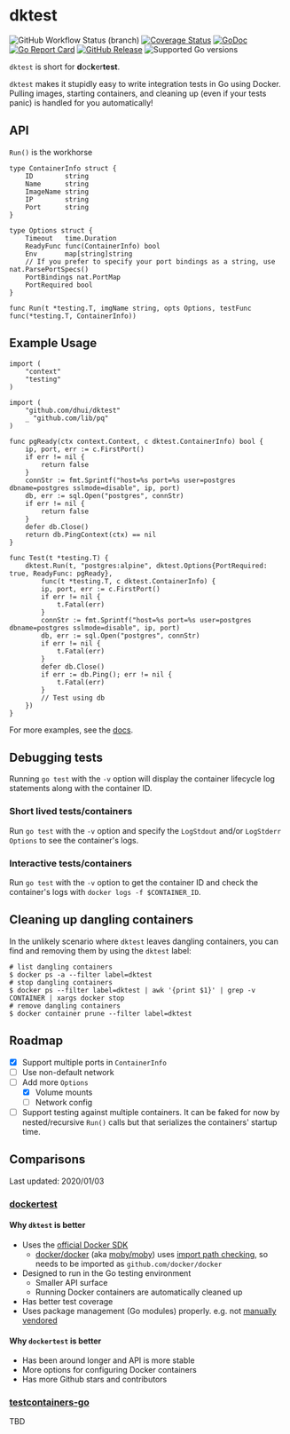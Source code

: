 # dktest

![GitHub Workflow Status (branch)](https://img.shields.io/github/actions/workflow/status/dhui/dktest/go.yml?branch=master) [![Coverage Status](https://img.shields.io/coveralls/github/dhui/dktest/master.svg)](https://coveralls.io/github/dhui/dktest?branch=master) [![GoDoc](https://godoc.org/github.com/dhui/dktest?status.svg)](https://godoc.org/github.com/dhui/dktest) [![Go Report Card](https://goreportcard.com/badge/github.com/dhui/dktest)](https://goreportcard.com/report/github.com/dhui/dktest) [![GitHub Release](https://img.shields.io/github/release/dhui/dktest/all.svg)](https://github.com/dhui/dktest/releases) ![Supported Go versions](https://img.shields.io/badge/Go-1.21%2C%201.22-lightgrey.svg)

`dktest` is short for **d**oc**k**er**test**.

`dktest` makes it stupidly easy to write integration tests in Go using Docker. Pulling images, starting containers, and cleaning up (even if your tests panic) is handled for you automatically!

## API

`Run()` is the workhorse

```golang
type ContainerInfo struct {
    ID        string
    Name      string
    ImageName string
    IP        string
    Port      string
}

type Options struct {
    Timeout   time.Duration
    ReadyFunc func(ContainerInfo) bool
    Env       map[string]string
    // If you prefer to specify your port bindings as a string, use nat.ParsePortSpecs()
    PortBindings nat.PortMap
    PortRequired bool
}

func Run(t *testing.T, imgName string, opts Options, testFunc func(*testing.T, ContainerInfo))
```

## Example Usage

```golang
import (
    "context"
    "testing"
)

import (
    "github.com/dhui/dktest"
    _ "github.com/lib/pq"
)

func pgReady(ctx context.Context, c dktest.ContainerInfo) bool {
    ip, port, err := c.FirstPort()
    if err != nil {
        return false
    }
    connStr := fmt.Sprintf("host=%s port=%s user=postgres dbname=postgres sslmode=disable", ip, port)
    db, err := sql.Open("postgres", connStr)
    if err != nil {
        return false
    }
    defer db.Close()
    return db.PingContext(ctx) == nil
}

func Test(t *testing.T) {
    dktest.Run(t, "postgres:alpine", dktest.Options{PortRequired: true, ReadyFunc: pgReady},
        func(t *testing.T, c dktest.ContainerInfo) {
        ip, port, err := c.FirstPort()
        if err != nil {
            t.Fatal(err)
        }
        connStr := fmt.Sprintf("host=%s port=%s user=postgres dbname=postgres sslmode=disable", ip, port)
        db, err := sql.Open("postgres", connStr)
        if err != nil {
            t.Fatal(err)
        }
        defer db.Close()
        if err := db.Ping(); err != nil {
            t.Fatal(err)
        }
        // Test using db
    })
}
```

For more examples, see the [docs](https://godoc.org/github.com/dhui/dktest).

## Debugging tests

Running `go test` with the `-v` option will display the container lifecycle log statements
along with the container ID.

### Short lived tests/containers

Run `go test` with the `-v` option and specify the `LogStdout` and/or `LogStderr` `Options`
to see the container's logs.

### Interactive tests/containers

Run `go test` with the `-v` option to get the container ID and check the container's logs with
`docker logs -f $CONTAINER_ID`.

## Cleaning up dangling containers

In the unlikely scenario where `dktest` leaves dangling containers,
you can find and removing them by using the `dktest` label:

```shell
# list dangling containers
$ docker ps -a --filter label=dktest
# stop dangling containers
$ docker ps --filter label=dktest | awk '{print $1}' | grep -v CONTAINER | xargs docker stop
# remove dangling containers
$ docker container prune --filter label=dktest
```

## Roadmap

* [x] Support multiple ports in `ContainerInfo`
* [ ] Use non-default network
* [ ] Add more `Options`
  * [x] Volume mounts
  * [ ] Network config
* [ ] Support testing against multiple containers. It can be faked for now by nested/recursive `Run()` calls but that serializes the containers' startup time.

## Comparisons

Last updated: 2020/01/03

### [dockertest](https://github.com/ory/dockertest)

#### Why `dktest` is better

* Uses the [official Docker SDK](https://github.com/docker/docker)
  * [docker/docker](https://github.com/docker/docker) (aka [moby/moby](https://github.com/moby/moby)) uses [import path checking](https://golang.org/cmd/go/#hdr-Import_path_checking), so needs to be imported as `github.com/docker/docker`
* Designed to run in the Go testing environment
  * Smaller API surface
  * Running Docker containers are automatically cleaned up
* Has better test coverage
* Uses package management (Go modules) properly. e.g. not [manually vendored](https://github.com/ory/dockertest/pull/122)

#### Why `dockertest` is better

* Has been around longer and API is more stable
* More options for configuring Docker containers
* Has more Github stars and contributors

### [testcontainers-go](https://github.com/testcontainers/testcontainers-go)

TBD
